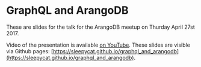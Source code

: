 # GraphQL and ArangoDB

These are slides for the talk for the ArangoDB meetup on Thurday April 27st 2017.

Video of the presentation is available [on YouTube](https://www.youtube.com/watch?v=vaUdiWU-src).
These slides are visible via Github pages: [https://sleepycat.github.io/graphql_and_arangodb](https://sleepycat.github.io/graphql_and_arangodb).
